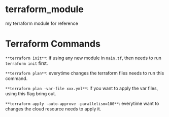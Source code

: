 # terraform_module
my terraform module for reference

# Terraform Commands

`**terraform init**`: if using any new module in `main.tf`, then needs to run `terraform init` first.

`**terraform plan**`: everytime changes the terraform files needs to run this command.

`**terraform plan -var-file xxx.yml**`: if you want to apply the var files, using this flag bring out.

`**terraform apply -auto-approve -parallelism=100**`: everytime want to changes the cloud resource needs to apply it.

